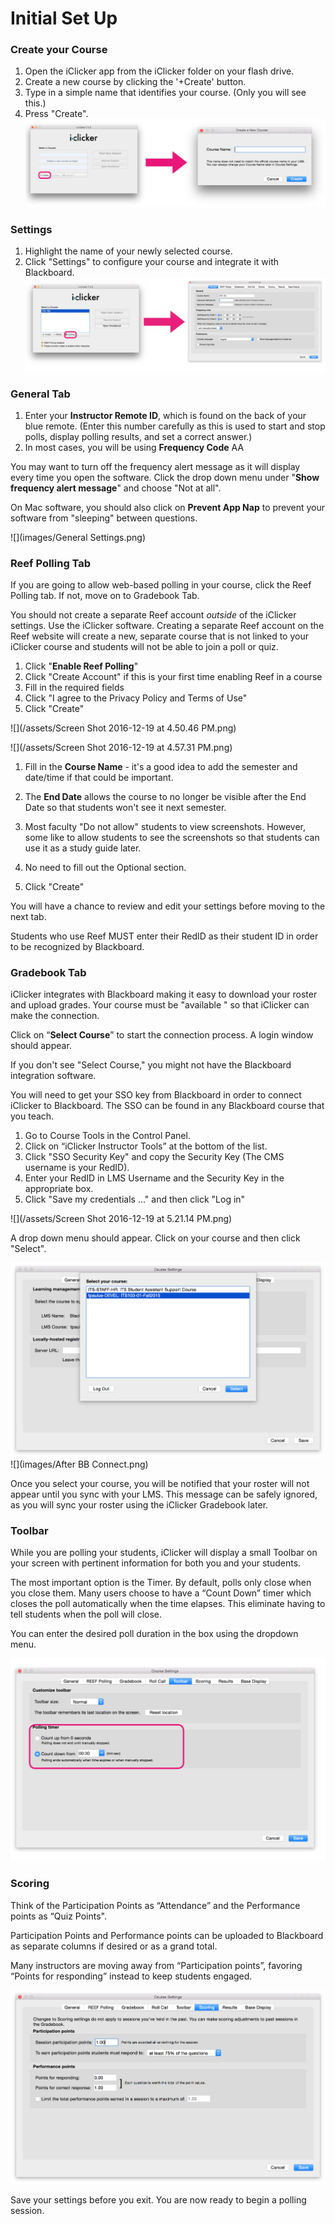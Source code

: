 # Initial Set Up

### Create your Course

1. Open the iClicker app from the iClicker folder on your flash drive.
2. Create a new course by clicking the '+Create' button.
3. Type in a simple name that identifies your course. \(Only you will see this.\) 
4. Press "Create".![](images/create_course.png)

### Settings

1. Highlight the name of your newly selected course.
2. Click "Settings" to configure your course and integrate it with Blackboard.![](images/access_settings.png)

### General Tab

1. Enter your **Instructor Remote ID**, which is found on the back of your blue remote. \(Enter this number carefully as this is used to start and stop polls, display polling results, and set a correct answer.\)
2. In most cases, you will be using **Frequency Code** AA

You may want to turn off the frequency alert message as it will display every time you open the software.  Click the drop down menu under "**Show frequency alert message**" and choose "Not at all".

On Mac software, you should also click on **Prevent App Nap** to prevent your software from "sleeping" between questions.

![](images/General Settings.png)

### Reef Polling Tab

If you are going to allow web-based polling in your course, click the Reef Polling tab. If not, move on to Gradebook Tab.

You should not create a separate Reef account _outside_ of the iClicker settings. Use the iClicker software. Creating a separate Reef account on the Reef website will create a new, separate course that is not linked to your iClicker course and students will not be able to join a poll or quiz.

1. Click "**Enable Reef Polling**"
2. Click "Create Account" if this is your first time enabling Reef in a course
3. Fill in the required fields
4. Click "I agree to the Privacy Policy and Terms of Use"
5. Click "Create"

![](/assets/Screen Shot 2016-12-19 at 4.50.46 PM.png)

![](/assets/Screen Shot 2016-12-19 at 4.57.31 PM.png)

1. Fill in the **Course Name** - it's a good idea to add the semester and date/time if that could be important.

2. The **End Date** allows the course to no longer be visible after the End Date so that students won't see it next semester.

3. Most faculty "Do not allow" students to view screenshots. However, some like to allow students to see the screenshots so that students can use it as a study guide later.

4. No need to fill out the Optional section.

5. Click "Create"

You will have a chance to review and edit your settings before moving to the next tab.

Students who use Reef MUST enter their RedID as their student ID in order to be recognized by Blackboard.

### Gradebook Tab

iClicker integrates with Blackboard making it easy to download your roster and upload grades. Your course must be "available " so that iClicker can make the connection.

Click on “**Select Course**” to start the connection process. A login window should appear.

If you don't see "Select Course," you might not have the Blackboard integration software.

You will need to get your SSO key from Blackboard in order to connect iClicker to Blackboard. The SSO can be found in any Blackboard course that you teach.

1. Go to Course Tools in the Control Panel. 
2. Click on “iClicker Instructor Tools” at the bottom of the list. 
3. Click "SSO Security Key" and copy the Security Key \(The CMS username is your RedID\). 
4. Enter your RedID in LMS Username and the Security Key in the appropriate box.
5. Click "Save my credentials ..." and then click "Log in"

![](/assets/Screen Shot 2016-12-19 at 5.21.14 PM.png)

A drop down menu should appear. Click on your course and then click "Select".

![](images/Courses.png)  
![](images/After BB Connect.png)

Once you select your course, you will be notified that your roster will not appear until you sync with your LMS. This message can be safely ignored, as you will sync your roster using the iClicker Gradebook later.

### Toolbar

While you are polling your students, iClicker will display a small Toolbar on your screen with pertinent information for both you and your students.

The most important option is the Timer. By default, polls only close when you close them. Many users choose to have a “Count Down” timer which closes the poll automatically when the time elapses. This eliminate having to tell students when the poll will close.

You can enter the desired poll duration in the box using the dropdown menu.

![](images/poll_timer.png)

### Scoring

Think of the Participation Points as “Attendance” and the Performance points as “Quiz Points".

Participation Points and Performance points can be uploaded to Blackboard as separate columns if desired or as a grand total.

Many instructors are moving away from “Participation points”, favoring “Points for responding” instead to keep students engaged.

![](/images/Points.png)

Save your settings before you exit. You are now ready to begin a polling session.

